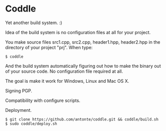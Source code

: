 # Coddle

Yet another build system. :)

Idea of the build system is no configuration files at all for your project.

You make source files src1.cpp, src2.cpp, header1.hpp, header2.hpp in the directory of your project "prj". When type:

```
$ coddle
```

And the build system automatically figuring out how to make the binary out of your source code. No configuration file required at all.

The goal is make it work for Windows, Linux and Mac OS X.

Signing PGP.

Compatibility with configure scripts.

Deployment.

```
$ git clone https://github.com/antonte/coddle.git && coddle/build.sh
$ sudo coddle/deploy.sh
```
